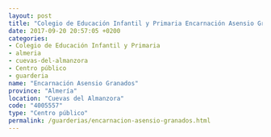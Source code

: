 ```yaml
---
layout: post
title: "Colegio de Educación Infantil y Primaria Encarnación Asensio Granados"
date: 2017-09-20 20:57:05 +0200
categories:
- Colegio de Educación Infantil y Primaria
- almeria
- cuevas-del-almanzora
- Centro público
- guarderia
name: "Encarnación Asensio Granados"
province: "Almería"
location: "Cuevas del Almanzora"
code: "4005557"
type: "Centro público"
permalink: /guarderias/encarnacion-asensio-granados.html
---
```

